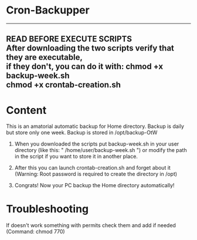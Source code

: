 # Cron-Backupper

-------------------------------------------------------------------
**READ BEFORE EXECUTE SCRIPTS** \
After downloading the two scripts verify that they are executable, \
if they don't, you can do it with:  chmod +x backup-week.sh \
                                   chmod +x crontab-creation.sh 
-------------------------------------------------------------------

# Content
This is an amatorial automatic backup for Home directory.
Backup is daily but store only one week.
Backup is stored in /opt/backup-OtW

1. When you downloaded the scripts put backup-week.sh in your user directory (like this: " /home/user/backup-week.sh ") 
or modify the path in the script if you want to store it in another place.

2. After this you can launch crontab-creation.sh and forget about it (Warning: Root password is required to create the directory in /opt)

3.  Congrats! Now your PC backup the Home directory automatically!

# Troubleshooting
If doesn't work something with permits check them and add if needed (Command: chmod 770)



